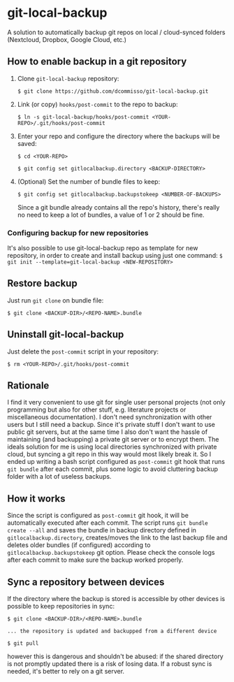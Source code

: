 # git-local-backup
A solution to automatically backup git repos on local / cloud-synced folders (Nextcloud, Dropbox, Google Cloud, etc.)

## How to enable backup in a git repository
1. Clone `git-local-backup` repository:
    ```
    $ git clone https://github.com/dcommisso/git-local-backup.git
    ```

2. Link (or copy) `hooks/post-commit` to the repo to backup:
    ```
    $ ln -s git-local-backup/hooks/post-commit <YOUR-REPO>/.git/hooks/post-commit
    ```

3. Enter your repo and configure the directory where the backups will be saved:
    ```
    $ cd <YOUR-REPO>

    $ git config set gitlocalbackup.directory <BACKUP-DIRECTORY>
    ```

4. (Optional) Set the number of bundle files to keep:
    ```
    $ git config set gitlocalbackup.backupstokeep <NUMBER-OF-BACKUPS>
    ```
   Since a git bundle already contains all the repo's history, there's really no need to keep a lot of bundles, a value of 1 or 2 should be fine.

### Configuring backup for new repositories
It's also possible to use git-local-backup repo as template for new repository, in order to create and install backup using just one command:
    ```
    $ git init --template=git-local-backup <NEW-REPOSITORY>
    ```

## Restore backup
Just run `git clone` on bundle file:

```
$ git clone <BACKUP-DIR>/<REPO-NAME>.bundle
```

## Uninstall git-local-backup
Just delete the `post-commit` script in your repository:

```
$ rm <YOUR-REPO>/.git/hooks/post-commit
```

## Rationale
I find it very convenient to use git for single user personal projects (not only programming but also for other stuff, e.g. literature projects or miscellaneous documentation). I don't need synchronization with other users but I still need a backup. Since it's private stuff I don't want to use public git servers, but at the same time I also don't want the hassle of maintaining (and backupping) a private git server or to encrypt them. The ideals solution for me is using local directories synchronized with private cloud, but syncing a git repo in this way would most likely break it.
So I ended up writing a bash script  configured as `post-commit` git hook that runs `git bundle` after each commit, plus some logic to avoid cluttering backup folder with a lot of useless backups.

## How it works
Since the script is configured as `post-commit` git hook, it will be automatically executed after each commit. The script runs `git bundle create --all` and saves the bundle in backup directory defined in `gitlocalbackup.directory`, creates/moves the link to the last backup file and deletes older bundles (if configured) according to `gitlocalbackup.backupstokeep` git option. Please check the console logs after each commit to make sure the backup worked properly. 

## Sync a repository between devices
If the directory where the backup is stored is accessible by other devices is possible to keep repositories in sync:

```
$ git clone <BACKUP-DIR>/<REPO-NAME>.bundle

... the repository is updated and backupped from a different device

$ git pull
```

however this is dangerous and shouldn't be abused: if the shared directory is not promptly updated there is a risk of losing data. If a robust sync is needed, it's better to rely on a git server.

